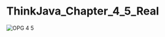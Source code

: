 # ThinkJava_Chapter_4_5_Real
![OPG 4 5](https://user-images.githubusercontent.com/89967283/132637484-0abe5ec5-1091-47fb-bfb7-2da78502d794.png)
